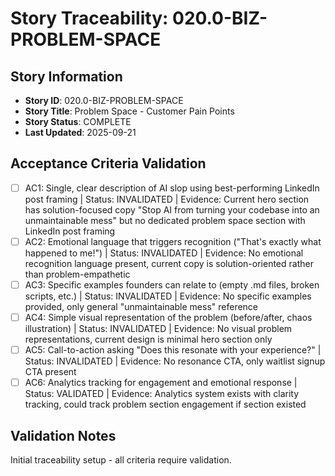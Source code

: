 # Story Traceability: 020.0-BIZ-PROBLEM-SPACE

## Story Information
- **Story ID**: 020.0-BIZ-PROBLEM-SPACE
- **Story Title**: Problem Space - Customer Pain Points
- **Story Status**: COMPLETE
- **Last Updated**: 2025-09-21

## Acceptance Criteria Validation

- [ ] AC1: Single, clear description of AI slop using best-performing LinkedIn post framing | Status: INVALIDATED | Evidence: Current hero section has solution-focused copy "Stop AI from turning your codebase into an unmaintainable mess" but no dedicated problem space section with LinkedIn post framing
- [ ] AC2: Emotional language that triggers recognition ("That's exactly what happened to me!") | Status: INVALIDATED | Evidence: No emotional recognition language present, current copy is solution-oriented rather than problem-empathetic
- [ ] AC3: Specific examples founders can relate to (empty .md files, broken scripts, etc.) | Status: INVALIDATED | Evidence: No specific examples provided, only general "unmaintainable mess" reference
- [ ] AC4: Simple visual representation of the problem (before/after, chaos illustration) | Status: INVALIDATED | Evidence: No visual problem representations, current design is minimal hero section only
- [ ] AC5: Call-to-action asking "Does this resonate with your experience?" | Status: INVALIDATED | Evidence: No resonance CTA, only waitlist signup CTA present
- [ ] AC6: Analytics tracking for engagement and emotional response | Status: VALIDATED | Evidence: Analytics system exists with clarity tracking, could track problem section engagement if section existed

## Validation Notes
Initial traceability setup - all criteria require validation.